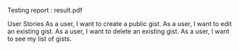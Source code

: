 Testing report : result.pdf

User Stories
    As a user, I want to create a public gist.
    As a user, I want to edit an existing gist.
    As a user, I want to delete an existing gist.
    As a user, I want to see my list of gists.
